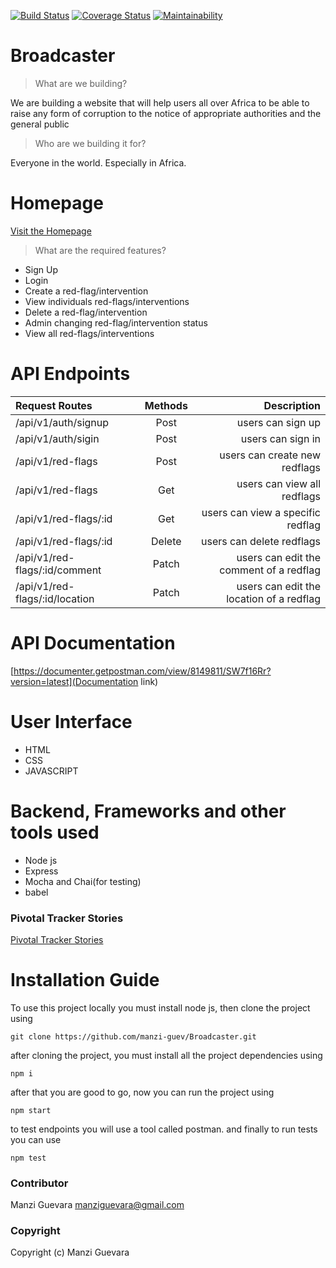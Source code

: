 [![Build Status](https://travis-ci.org/manzi-guev/Broadcaster.svg?branch=develop)](https://travis-ci.org/manzi-guev/Broadcaster)
[![Coverage Status](https://coveralls.io/repos/github/manzi-guev/Broadcaster/badge.svg?branch=develop)](https://coveralls.io/github/manzi-guev/Broadcaster?branch=develop)
[![Maintainability](https://api.codeclimate.com/v1/badges/81daf282d170ea653954/maintainability)](https://codeclimate.com/github/manzi-guev/Broadcaster/maintainability)

# Broadcaster

> What are we building?

We are building a website that will help users all over Africa to be able to raise any form of corruption to the notice of appropriate authorities and the general public

> Who are we building it for?

Everyone in the world. Especially in Africa.

# Homepage

[Visit the Homepage](https://manzi-guev.github.io/Broadcaster/UI/index.html)

> What are the required features?

- Sign Up
- Login
- Create a red-flag/intervention
- View individuals red-flags/interventions
- Delete a red-flag/intervention
- Admin changing red-flag/intervention status
- View all red-flags/interventions

# API Endpoints

| Request Routes                 | Methods |                              Description |
| :----------------------------- | :-----: | ---------------------------------------: |
| /api/v1/auth/signup            |  Post   |                        users can sign up |
| /api/v1/auth/sigin             |  Post   |                        users can sign in |
| /api/v1/red-flags              |  Post   |            users can create new redflags |
| /api/v1/red-flags              |   Get   |              users can view all redflags |
| /api/v1/red-flags/:id          |   Get   |        users can view a specific redflag |
| /api/v1/red-flags/:id          | Delete  |                users can delete redflags |
| /api/v1/red-flags/:id/comment  |  Patch  |  users can edit the comment of a redflag |
| /api/v1/red-flags/:id/location |  Patch  | users can edit the location of a redflag |

# API Documentation
[https://documenter.getpostman.com/view/8149811/SW7f16Rr?version=latest](Documentation link)

# User Interface

- HTML
- CSS
- JAVASCRIPT

# Backend, Frameworks and other tools used

- Node js
- Express
- Mocha and Chai(for testing)
- babel

### Pivotal Tracker Stories

[Pivotal Tracker Stories](https://www.pivotaltracker.com/n/projects/2409304)

# Installation Guide

To use this project locally you must install node js, then clone the project using

```
git clone https://github.com/manzi-guev/Broadcaster.git
```

after cloning the project, you must install all the project dependencies using

```
npm i
```

after that you are good to go, now you can run the project using

```
npm start
```

to test endpoints you will use a tool called postman.
and finally to run tests you can use

```
npm test
```

### Contributor

Manzi Guevara [manziguevara@gmail.com](manziguevara@gmail.com)

### Copyright

Copyright (c) Manzi Guevara
